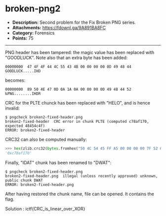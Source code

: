 # broken-png2

- **Description:** Second problem for the Fix Broken PNG series.
- **Attachments:** https://fdownl.ga/9A891BA8FC
- **Category:** Forensics
- **Points:** 75

---

PNG header has been tampered: the magic value has been replaced with "GOODLUCK". Note also that an extra byte has been added:

```raw
00000000  47 4F 4F 44 4C 55 43 4B 00 00 00 00 0D 49 48 44  GOODLUCK.....IHD
```

becomes:

```raw
00000000  89 50 4E 47 0D 0A 1A 0A 00 00 00 0D 49 48 44 52  ‰PNG........IHDR
```

CRC for the PLTE chunck has been replaced with "HELO", and is hence invalid:

```shell
$ pngcheck broken2-fixed-header.png
broken2-fixed-header  CRC error in chunk PLTE (computed c78af170, expected 48454c4f)
ERROR: broken2-fixed-header
```

CRC32 can also be computed manually:

```python
>>> hex(zlib.crc32(bytes.fromhex("50 4C 54 45 FF A5 00 00 00 00 7F 52 00 5F 3D 00 DF 90 00 1F 14 00 3F 29 00 BF 7B 00 9F 67 00")))
'0xc78af170'
```

Finally, "IDAT" chunk has been renamed to "DWAT":

```shell
$ pngcheck broken2-fixed-header.png
broken2-fixed-header.png  illegal (unless recently approved) unknown, public chunk DWAT
ERROR: broken2-fixed-header.png
```

After having restored the chunk name, file can be opened. It contains the flag.

Solution : ictf{CRC_is_linear_over_XOR}
